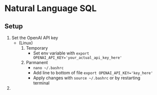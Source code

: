 # Natural Language SQL

## Setup
1) Set the OpenAI API key
    - (Linux) 
        1) Temporary
            - Set env variable with `export OPENAI_API_KEY='your_actual_api_key_here'`
        2) Parmanent
            - `nano ~/.bashrc`
            - Add line to bottom of file `export OPENAI_API_KEY='key_here'`
            - Apply changes with `source ~/.bashrc` or by restarting terminal
2) 